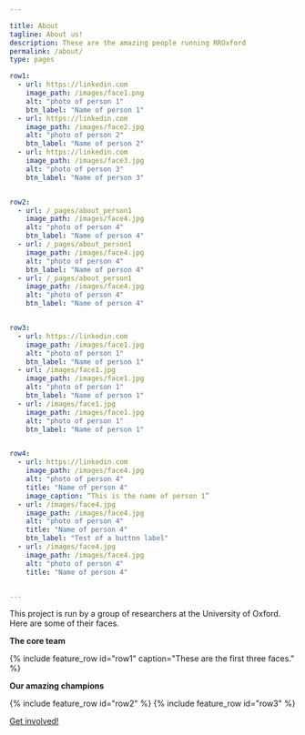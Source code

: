 ```yaml
---

title: About
tagline: About us!
description: These are the amazing people running RROxford
permalink: /about/
type: pages

row1:
  - url: https://linkedin.com
    image_path: /images/face1.png
    alt: "photo of person 1"
    btn_label: "Name of person 1"
  - url: https://linkedin.com
    image_path: /images/face2.jpg
    alt: "photo of person 2"
    btn_label: "Name of person 2"
  - url: https://linkedin.com
    image_path: /images/face3.jpg
    alt: "photo of person 3"
    btn_label: "Name of person 3"


row2:
  - url: /_pages/about_person1
    image_path: /images/face4.jpg
    alt: "photo of person 4"
    btn_label: "Name of person 4"
  - url: /_pages/about_person1
    image_path: /images/face4.jpg
    alt: "photo of person 4"
    btn_label: "Name of person 4"
  - url: /_pages/about_person1
    image_path: /images/face4.jpg
    alt: "photo of person 4"
    btn_label: "Name of person 4"


row3:
  - url: https://linkedin.com
    image_path: /images/face1.jpg
    alt: "photo of person 1"
    btn_label: "Name of person 1"
  - url: /images/face1.jpg
    image_path: /images/face1.jpg
    alt: "photo of person 1"
    btn_label: "Name of person 1"
  - url: /images/face1.jpg
    image_path: /images/face1.jpg
    alt: "photo of person 1"
    btn_label: "Name of person 1"


row4:
  - url: https://linkedin.com
    image_path: /images/face4.jpg
    alt: "photo of person 4"
    title: "Name of person 4"
    image_caption: “This is the name of person 1”
  - url: /images/face4.jpg
    image_path: /images/face4.jpg
    alt: "photo of person 4"
    title: "Name of person 4"
    btn_label: "Test of a button label"
  - url: /images/face4.jpg
    image_path: /images/face4.jpg
    alt: "photo of person 4"
    title: "Name of person 4"


---
```




This project is run by a group of researchers at the University of Oxford. Here are some of their faces.

**The core team**


{% include feature_row id="row1" caption="These are the first three faces." %}




**Our amazing champions**

{% include feature_row id="row2" %}
{% include feature_row id="row3" %}



[Get involved!](/events/)